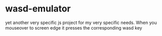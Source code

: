 # wasd-emulator
yet another very specific js project for my very specific needs. When you mouseover to screen edge it presses the corresponding wasd key
